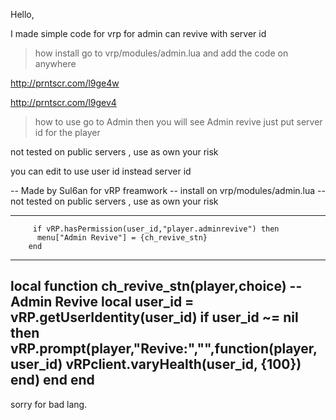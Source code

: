 Hello,

I made simple code for vrp for admin can revive with server id 

>how install 
go to vrp/modules/admin.lua and add the code on anywhere 

http://prntscr.com/l9ge4w

http://prntscr.com/l9gev4

> how to use 
go to Admin then you will see Admin revive just put server id for the player 

not tested on public servers , use as own your risk

you can edit to use user id instead server id

-- Made by Sul6an for vRP freamwork
-- install on vrp/modules/admin.lua 
-- not tested on public servers , use as own your risk



-----------------------------------------------------------------------------------
		 if vRP.hasPermission(user_id,"player.adminrevive") then
          menu["Admin Revive"] = {ch_revive_stn}
        end
------------------------------------------------------------------------------------	
local function ch_revive_stn(player,choice) -- Admin Revive 
  local user_id = vRP.getUserIdentity(user_id)
  if user_id ~= nil then
    vRP.prompt(player,"Revive:","",function(player,user_id) 
	  	vRPclient.varyHealth(user_id, {100})
    end)
  end
end
----------------------------------------------------------------------------------

sorry for bad lang.
